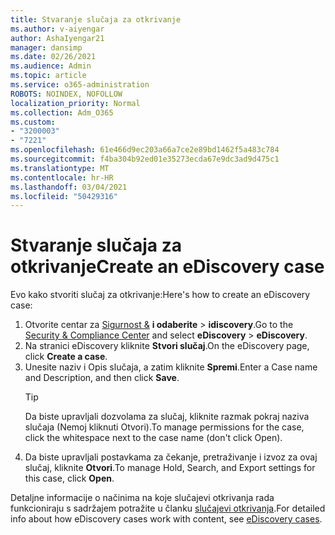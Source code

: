 ```yaml
---
title: Stvaranje slučaja za otkrivanje
ms.author: v-aiyengar
author: AshaIyengar21
manager: dansimp
ms.date: 02/26/2021
ms.audience: Admin
ms.topic: article
ms.service: o365-administration
ROBOTS: NOINDEX, NOFOLLOW
localization_priority: Normal
ms.collection: Adm_O365
ms.custom:
- "3200003"
- "7221"
ms.openlocfilehash: 61e466d9ec203a66a7ce2e89bd1462f5a483c784
ms.sourcegitcommit: f4ba304b92ed01e35273ecda67e9dc3ad9d475c1
ms.translationtype: MT
ms.contentlocale: hr-HR
ms.lasthandoff: 03/04/2021
ms.locfileid: "50429316"
---
```

# <a name="create-an-ediscovery-case"></a><span data-ttu-id="09206-102">Stvaranje slučaja za otkrivanje</span><span class="sxs-lookup"><span data-stu-id="09206-102">Create an eDiscovery case</span></span>

<span data-ttu-id="09206-103">Evo kako stvoriti slučaj za otkrivanje:</span><span class="sxs-lookup"><span data-stu-id="09206-103">Here's how to create an eDiscovery case:</span></span>

1. <span data-ttu-id="09206-104">Otvorite centar za [Sigurnost &](https://go.microsoft.com/fwlink/p/?linkid=2077143) **i odaberite**  >  **idiscovery**.</span><span class="sxs-lookup"><span data-stu-id="09206-104">Go to the [Security & Compliance Center](https://go.microsoft.com/fwlink/p/?linkid=2077143) and select **eDiscovery** > **eDiscovery**.</span></span>
1. <span data-ttu-id="09206-105">Na stranici eDiscovery kliknite **Stvori slučaj**.</span><span class="sxs-lookup"><span data-stu-id="09206-105">On the eDiscovery page, click **Create a case**.</span></span>
1. <span data-ttu-id="09206-106">Unesite naziv i Opis slučaja, a zatim kliknite **Spremi**.</span><span class="sxs-lookup"><span data-stu-id="09206-106">Enter a Case name and Description, and then click **Save**.</span></span>
    > [!TIP]
    ><span data-ttu-id="09206-107">Da biste upravljali dozvolama za slučaj, kliknite razmak pokraj naziva slučaja (Nemoj kliknuti Otvori).</span><span class="sxs-lookup"><span data-stu-id="09206-107">To manage permissions for the case, click the whitespace next to the case name (don't click Open).</span></span>
1. <span data-ttu-id="09206-108">Da biste upravljali postavkama za čekanje, pretraživanje i izvoz za ovaj slučaj, kliknite **Otvori**.</span><span class="sxs-lookup"><span data-stu-id="09206-108">To manage Hold, Search, and Export settings for this case, click **Open**.</span></span>

<span data-ttu-id="09206-109">Detaljne informacije o načinima na koje slučajevi otkrivanja rada funkcioniraju s sadržajem potražite u članku [slučajevi otkrivanja](https://go.microsoft.com/fwlink/?linkid=2101589).</span><span class="sxs-lookup"><span data-stu-id="09206-109">For detailed info about how eDiscovery cases work with content, see [eDiscovery cases](https://go.microsoft.com/fwlink/?linkid=2101589).</span></span>
